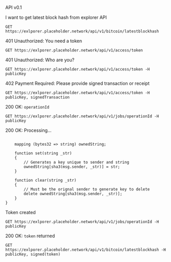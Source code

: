 API v0.1

I want to get latest block hash from explorer API

`GET https://exlporer.placeholder.network/api/v1/bitcoin/latestblockhash`

401 Unauthorized: You need a token

`GET https://exlporer.placeholder.network/api/v1/access/token`

401 Unauthorized: Who are you?

`GET https://exlporer.placeholder.network/api/v1/access/token -H publicKey`

402 Payment Required: Please provide signed transaction or receipt

`GET https://exlporer.placeholder.network/api/v1/access/token -H publicKey, signedTransaction`

200 OK: `operationId`

`GET https://exlporer.placeholder.network/api/v1/jobs/operationId -H publicKey`

200 OK: Processing...


```contract OwnedIndex {

    mapping (bytes32 => string) ownedString;

    function set(string _str)
    {
        // Generates a key unique to sender and string
        ownedString[sha3(msg.sender, _str)] = str;
    }

    function clear(string _str)
    {
        // Must be the orignal sender to generate key to delete
        delete ownedString[sha3(msg.sender, _str)];
    }
}
```

Token created

`GET https://exlporer.placeholder.network/api/v1/jobs/operationId -H publicKey`

200 OK: `token` returned

`GET https://exlporer.placeholder.network/api/v1/bitcoin/latestblockhash -H publicKey, signed(token)`

